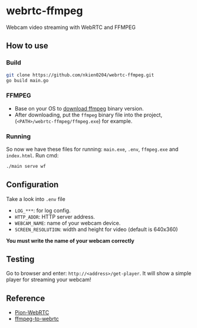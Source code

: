 # webrtc-ffmpeg
Webcam video streaming with WebRTC and FFMPEG

## How to use
### Build
```bash
git clone https://github.com/nkien0204/webrtc-ffmpeg.git
go build main.go
```
### FFMPEG
- Base on your OS to [download ffmpeg](https://ffmpeg.org/download.html) binary version.
- After downloading, put the `ffmpeg` binary file into the project, (`<PATH>/webrtc-ffmpeg/ffmpeg.exe`) for example.
### Running
So now we have these files for running: `main.exe`, `.env`, `ffmpeg.exe` and `index.html`.
Run cmd:
```bash
./main serve wf
```
## Configuration
Take a look into `.env` file
- `LOG_***`: for log config.
- `HTTP_ADDR`: HTTP server address.
- `WEBCAM_NAME`: name of your webcam device.
- `SCREEN_RESOLUTION`: width and height for video (default is 640x360)

**You must write the name of your webcam correctly**

## Testing
Go to browser and enter: `http://<address>/get-player`. It will show a simple player for streaming your webcam!

## Reference
- [Pion-WebRTC](https://github.com/pion/webrtc)
- [ffmpeg-to-webrtc](https://github.com/ashellunts/ffmpeg-to-webrtc)
